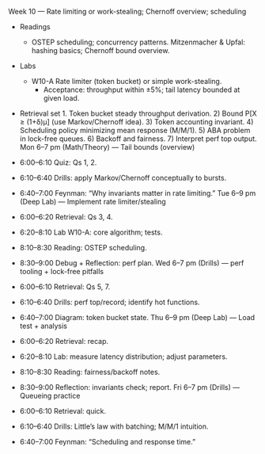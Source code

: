 Week 10 — Rate limiting or work-stealing; Chernoff overview; scheduling

- Readings
  - OSTEP scheduling; concurrency patterns. Mitzenmacher & Upfal: hashing basics; Chernoff bound overview.
- Labs
  - W10-A Rate limiter (token bucket) or simple work-stealing.
    - Acceptance: throughput within ±5%; tail latency bounded at given load.
- Retrieval set 1. Token bucket steady throughput derivation. 2) Bound P[X ≥ (1+δ)μ] (use Markov/Chernoff idea). 3) Token accounting invariant. 4) Scheduling policy minimizing mean response (M/M/1). 5) ABA problem in lock-free queues. 6) Backoff and fairness. 7) Interpret perf top output.
  Mon 6–7 pm (Math/Theory) — Tail bounds (overview)

- 6:00–6:10 Quiz: Qs 1, 2.
- 6:10–6:40 Drills: apply Markov/Chernoff conceptually to bursts.
- 6:40–7:00 Feynman: “Why invariants matter in rate limiting.”
  Tue 6–9 pm (Deep Lab) — Implement rate limiter/stealing

- 6:00–6:20 Retrieval: Qs 3, 4.
- 6:20–8:10 Lab W10-A: core algorithm; tests.
- 8:10–8:30 Reading: OSTEP scheduling.
- 8:30–9:00 Debug + Reflection: perf plan.
  Wed 6–7 pm (Drills) — perf tooling + lock-free pitfalls

- 6:00–6:10 Retrieval: Qs 5, 7.
- 6:10–6:40 Drills: perf top/record; identify hot functions.
- 6:40–7:00 Diagram: token bucket state.
  Thu 6–9 pm (Deep Lab) — Load test + analysis

- 6:00–6:20 Retrieval: recap.
- 6:20–8:10 Lab: measure latency distribution; adjust parameters.
- 8:10–8:30 Reading: fairness/backoff notes.
- 8:30–9:00 Reflection: invariants check; report.
  Fri 6–7 pm (Drills) — Queueing practice

- 6:00–6:10 Retrieval: quick.
- 6:10–6:40 Drills: Little’s law with batching; M/M/1 intuition.
- 6:40–7:00 Feynman: “Scheduling and response time.”
